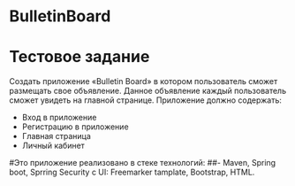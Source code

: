# BulletinBoard

# **Тестовое задание**

Создать приложение «Bulletin Board» в котором пользователь сможет размещать свое объявление. Данное объявление каждый пользователь сможет увидеть на главной странице.
 Приложение должно содержать:
- Вход в приложение
- Регистрацию в приложение
- Главная страница
- Личный кабинет

#Это приложение реализовано в стеке технологий:
    ##- Maven, Spring boot, Sprring Security c UI: Freemarker tamplate, Bootstrap, HTML.
